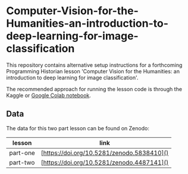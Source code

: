 # Computer-Vision-for-the-Humanities-an-introduction-to-deep-learning-for-image-classification

This repository contains alternative setup instructions for a forthcoming Programming Historian lesson 'Computer Vision for the Humanities: an introduction to deep learning for image classification'. 

The recommended approach for running the lesson code is through the Kaggle or [Google Colab notebook](https://colab.research.google.com/github/davanstrien/Computer-Vision-for-the-Humanities-an-introduction-to-deep-learning-for-image-classification/blob/main/ph_computer_vision_tutorial_part_1_and_2.ipynb).  

## Data 

The data for this two part lesson can be found on Zenodo:

| lesson   | link                                       |
|----------|--------------------------------------------|
| part-one | [https://doi.org/10.5281/zenodo.5838410]() |
| part-two | [https://doi.org/10.5281/zenodo.4487141]() |

